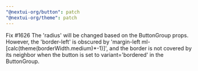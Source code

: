 ```yaml
---
"@nextui-org/button": patch
"@nextui-org/theme": patch
---
```


Fix #1626 The 'radius' will be changed based on the ButtonGroup props. However, the 'border-left' is obscured by 'margin-left ml-[calc(theme(borderWidth.medium)*-1)]', and the border is not covered by its neighbor when the button is set to variant='bordered' in the ButtonGroup.

